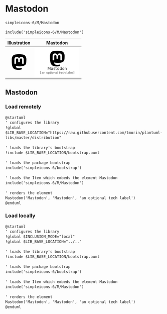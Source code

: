 # Mastodon


```text
simpleicons-6/M/Mastodon
```

```text
include('simpleicons-6/M/Mastodon')
```



| Illustration | Mastodon |
| :---: | :---: |
| ![illustration for Illustration](../../simpleicons-6/M/Mastodon.png) | ![illustration for Mastodon](../../simpleicons-6/M/Mastodon.Local.png) |




## Mastodon

### Load remotely
```plantuml
@startuml
' configures the library
!global $LIB_BASE_LOCATION="https://raw.githubusercontent.com/tmorin/plantuml-libs/master/distribution"

' loads the library's bootstrap
!include $LIB_BASE_LOCATION/bootstrap.puml

' loads the package bootstrap
include('simpleicons-6/bootstrap')

' loads the Item which embeds the element Mastodon
include('simpleicons-6/M/Mastodon')

' renders the element
Mastodon('Mastodon', 'Mastodon', 'an optional tech label')
@enduml
```

### Load locally
```plantuml
@startuml
' configures the library
!global $INCLUSION_MODE="local"
!global $LIB_BASE_LOCATION="../.."

' loads the library's bootstrap
!include $LIB_BASE_LOCATION/bootstrap.puml

' loads the package bootstrap
include('simpleicons-6/bootstrap')

' loads the Item which embeds the element Mastodon
include('simpleicons-6/M/Mastodon')

' renders the element
Mastodon('Mastodon', 'Mastodon', 'an optional tech label')
@enduml
```

